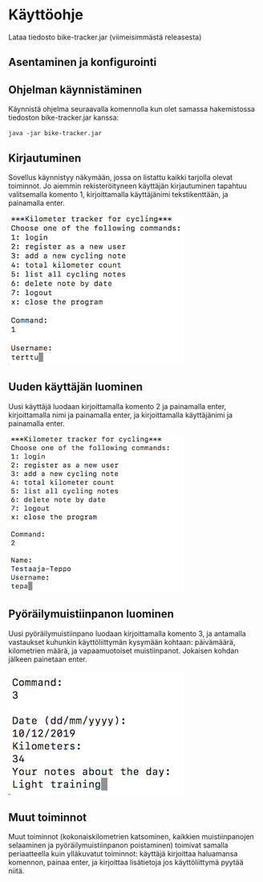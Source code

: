 # Käyttöohje

Lataa tiedosto bike-tracker.jar (viimeisimmästä releasesta)

## Asentaminen ja konfigurointi

## Ohjelman käynnistäminen

Käynnistä ohjelma seuraavalla komennolla kun olet samassa hakemistossa tiedoston bike-tracker.jar kanssa:

	java -jar bike-tracker.jar

## Kirjautuminen

Sovellus käynnistyy näkymään, jossa on listattu kaikki tarjolla olevat toiminnot. Jo aiemmin rekisteröityneen käyttäjän kirjautuminen tapahtuu valitsemalla komento 1, kirjoittamalla käyttäjänimi tekstikenttään, ja painamalla enter.

![Login](https://raw.githubusercontent.com/tsalohei/bike-tracker/master/dokumentaatio/kuvat/login.png "Kirjautuminen")

## Uuden käyttäjän luominen

Uusi käyttäjä luodaan kirjoittamalla komento 2 ja painamalla enter, kirjoittamalla nimi ja painamalla enter, ja kirjoittamalla käyttäjänimi ja painamalla enter. 

![Uusi käyttäjä](https://raw.githubusercontent.com/tsalohei/bike-tracker/master/dokumentaatio/kuvat/register.png "Uusi käyttäjä")

## Pyöräilymuistiinpanon luominen

Uusi pyöräilymuistiinpano luodaan kirjoittamalla komento 3, ja antamalla vastaukset kuhunkin käyttöliittymän kysymään kohtaan: päivämäärä, kilometrien määrä, ja vapaamuotoiset muistiinpanot. Jokaisen kohdan jälkeen painetaan enter.

![Uusi muistiinpano](https://raw.githubusercontent.com/tsalohei/bike-tracker/master/dokumentaatio/kuvat/new-note.png "Uusi muistiinpano")

## Muut toiminnot

Muut toiminnot (kokonaiskilometrien katsominen, kaikkien muistiinpanojen selaaminen ja pyöräilymuistiinpanon poistaminen) toimivat samalla periaatteella kuin ylläkuvatut toiminnot: käyttäjä kirjoittaa haluamansa komennon, painaa enter, ja kirjoittaa lisätietoja jos käyttöliittymä pyytää niitä.

 


